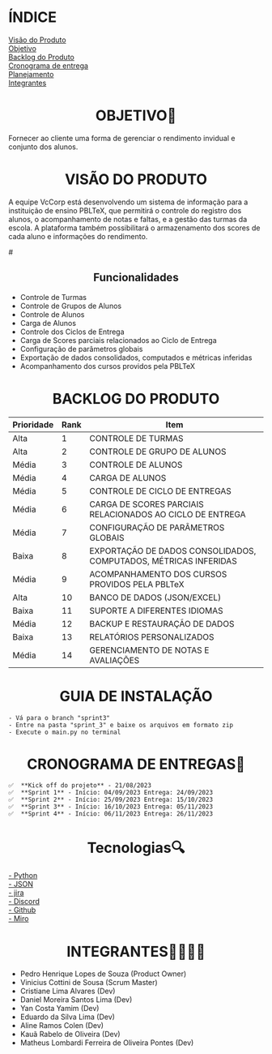 
# ÍNDICE
[Visão do Produto](#VISÃO-DO-PRODUTO) <br>
[Objetivo](#OBJETIVO) <br>
[Backlog do Produto](#BACKLOG-DO-PRODUTO) <br>
[Cronograma de entrega](#CRONOGRAMA-DE-ENTREGAS) <br>
[Planejamento](#PLANEJAMENTO) <br>
[Integrantes](#INTEGRANTES) <br>




# <h1 align="center">OBJETIVO🎯</h1>
<p>Fornecer ao cliente uma forma de gerenciar o rendimento invidual e conjunto dos alunos.</p>
    
# <h1 align="center">VISÃO DO PRODUTO</h1>
<p>A equipe VcCorp está desenvolvendo um sistema de informação para a instituição de ensino PBLTeX, que permitirá o controle do registro dos alunos, o acompanhamento de notas e faltas, e a gestão das turmas da escola. A plataforma também possibilitará o armazenamento dos scores de cada aluno e informações do rendimento.</p>
# <h2 align="center">Funcionalidades</h2>
<p></p>

- Controle de Turmas
- Controle de Grupos de Alunos
- Controle de Alunos
- Carga de Alunos
- Controle dos Ciclos de Entrega
- Carga de Scores parciais relacionados ao Ciclo de Entrega
- Configuração de parâmetros globais
- Exportação de dados consolidados, computados e métricas inferidas
- Acompanhamento dos cursos providos pela PBLTeX


# <h1 align="center">BACKLOG DO PRODUTO</h1>
Prioridade | Rank | Item
--- | --- | ---
Alta | 1 | CONTROLE DE TURMAS
Alta | 2 | CONTROLE DE GRUPO DE ALUNOS
Média | 3 | CONTROLE DE ALUNOS
Média | 4 | CARGA DE ALUNOS
Média | 5 | CONTROLE DE CICLO DE ENTREGAS
Média | 6 | CARGA DE SCORES PARCIAIS RELACIONADOS AO CICLO DE ENTREGA
Média | 7 | CONFIGURAÇÃO DE PARÂMETROS GLOBAIS
Baixa | 8 | EXPORTAÇÃO DE DADOS CONSOLIDADOS, COMPUTADOS, MÉTRICAS INFERIDAS
Média | 9 | ACOMPANHAMENTO DOS CURSOS PROVIDOS PELA PBLTeX
Alta | 10 | BANCO DE DADOS (JSON/EXCEL)
Baixa | 11 | SUPORTE A DIFERENTES IDIOMAS
Média | 12 | BACKUP E RESTAURAÇÃO DE DADOS
Baixa | 13 | RELATÓRIOS PERSONALIZADOS
Média | 14 | GERENCIAMENTO DE NOTAS E AVALIAÇÕES

# <h1 align="center">GUIA DE INSTALAÇÃO</h1>
    - Vá para o branch "sprint3"
    - Entre na pasta "sprint_3" e baixe os arquivos em formato zip
    - Execute o main.py no terminal

# <h1 align="center">CRONOGRAMA DE ENTREGAS📆</h1>
    ✅  **Kick off do projeto** - 21/08/2023
    ✅  **Sprint 1** - Início: 04/09/2023 Entrega: 24/09/2023
    ✅  **Sprint 2** - Início: 25/09/2023 Entrega: 15/10/2023
    ✅  **Sprint 3** - Início: 16/10/2023 Entrega: 05/11/2023
    ✅  **Sprint 4** - Início: 06/11/2023 Entrega: 26/11/2023

# <h1 align="center">Tecnologias🔍</h1>
<a href="https://www.python.org/" target="blank">- Python<br></a>
<a href="https://www.json.org/json-pt.html" target="blank">- JSON<br></a>
<a href="https://www.atlassian.com/br/software/jira" target="blank">- jira<br></a>
<a href="https://discord.com/" target="blank">- Discord<br></a>
<a href="https://github.com/" target="blank">- Github<br></a>
<a href="https://miro.com/pt/product-overview/" target="blank">- Miro<br></a>

# <h1 align="center">INTEGRANTES👨‍💻👩‍💻</h1>
- Pedro Henrique Lopes de Souza (Product Owner)
- Vinicius Cottini de Sousa (Scrum Master)
- Cristiane Lima Alvares (Dev)
- Daniel Moreira Santos Lima (Dev)
- Yan Costa Yamim (Dev)
- Eduardo da Silva Lima (Dev)
- Aline Ramos Colen (Dev)
- Kauã Rabelo de Oliveira (Dev)
- Matheus Lombardi Ferreira de Oliveira Pontes (Dev)

